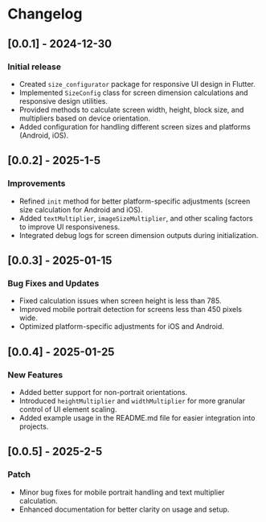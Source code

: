 # Changelog

## [0.0.1] - 2024-12-30
### Initial release
- Created `size_configurator` package for responsive UI design in Flutter.
- Implemented `SizeConfig` class for screen dimension calculations and responsive design utilities.
- Provided methods to calculate screen width, height, block size, and multipliers based on device orientation.
- Added configuration for handling different screen sizes and platforms (Android, iOS).

## [0.0.2] - 2025-1-5
### Improvements
- Refined `init` method for better platform-specific adjustments (screen size calculation for Android and iOS).
- Added `textMultiplier`, `imageSizeMultiplier`, and other scaling factors to improve UI responsiveness.
- Integrated debug logs for screen dimension outputs during initialization.

## [0.0.3] - 2025-01-15
### Bug Fixes and Updates
- Fixed calculation issues when screen height is less than 785.
- Improved mobile portrait detection for screens less than 450 pixels wide.
- Optimized platform-specific adjustments for iOS and Android.

## [0.0.4] - 2025-01-25
### New Features
- Added better support for non-portrait orientations.
- Introduced `heightMultiplier` and `widthMultiplier` for more granular control of UI element scaling.
- Added example usage in the README.md file for easier integration into projects.

## [0.0.5] - 2025-2-5
### Patch
- Minor bug fixes for mobile portrait handling and text multiplier calculation.
- Enhanced documentation for better clarity on usage and setup.

